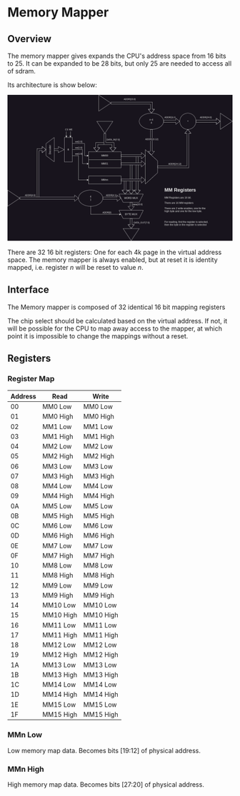 # Memory Mapper

## Overview

The memory mapper gives expands the CPU's address space from 16 bits to 25.
It can be expanded to be 28 bits, but only 25 are needed to access all of
sdram.

Its architecture is show below:

![memory_mapper.drawio.png](memory_mapper.drawio.png)

There are 32 16 bit registers: One for each 4k page in the virtual address
space. The memory mapper is always enabled, but at reset it is identity
mapped, i.e. register _n_ will be reset to value _n_.

## Interface

The Memory mapper is composed of 32 identical 16 bit mapping registers

The chip select should be calculated based on the virtual address. If not,
it will be possible for the CPU to map away access to the mapper, at which
point it is impossible to change the mappings without a reset.

## Registers

### Register Map

| Address 	| Read     	    | Write      	|
|---------	|-------------- |--------------	|
| 00       	| MM0 Low   	| MM0 Low       |
| 01       	| MM0 High  	| MM0 High      |
| 02       	| MM1 Low   	| MM1 Low       |
| 03       	| MM1 High  	| MM1 High      |
| 04       	| MM2 Low   	| MM2 Low       |
| 05       	| MM2 High  	| MM2 High      |
| 06       	| MM3 Low   	| MM3 Low       |
| 07       	| MM3 High  	| MM3 High      |
| 08       	| MM4 Low   	| MM4 Low       |
| 09       	| MM4 High  	| MM4 High      |
| 0A       	| MM5 Low   	| MM5 Low       |
| 0B       	| MM5 High  	| MM5 High      |
| 0C       	| MM6 Low   	| MM6 Low       |
| 0D       	| MM6 High  	| MM6 High      |
| 0E       	| MM7 Low   	| MM7 Low       |
| 0F       	| MM7 High  	| MM7 High      |
| 10       	| MM8 Low   	| MM8 Low       |
| 11       	| MM8 High  	| MM8 High      |
| 12       	| MM9 Low   	| MM9 Low       |
| 13       	| MM9 High  	| MM9 High      |
| 14       	| MM10 Low  	| MM10 Low      |
| 15       	| MM10 High 	| MM10 High     |
| 16       	| MM11 Low  	| MM11 Low      |
| 17       	| MM11 High 	| MM11 High     |
| 18       	| MM12 Low  	| MM12 Low      |
| 19       	| MM12 High 	| MM12 High     |
| 1A       	| MM13 Low  	| MM13 Low      |
| 1B       	| MM13 High 	| MM13 High     |
| 1C       	| MM14 Low  	| MM14 Low      |
| 1D       	| MM14 High 	| MM14 High     |
| 1E       	| MM15 Low  	| MM15 Low      |
| 1F       	| MM15 High 	| MM15 High     |

### MMn Low

Low memory map data. Becomes bits [19:12] of physical address.

### MMn High

High memory map data. Becomes bits [27:20] of physical address.